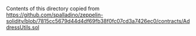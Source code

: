 Contents of this directory copied from https://github.com/spalladino/zeppelin-solidity/blob/7815cc5679d44d4df69fb38f0fc07cd3a7426ec0/contracts/AddressUtils.sol
